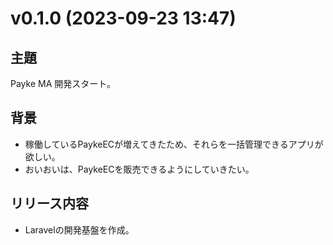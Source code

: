 # v0.1.0 (2023-09-23 13:47)

## 主題

Payke MA 開発スタート。

## 背景

- 稼働しているPaykeECが増えてきたため、それらを一括管理できるアプリが欲しい。
- おいおいは、PaykeECを販売できるようにしていきたい。

## リリース内容

- Laravelの開発基盤を作成。
